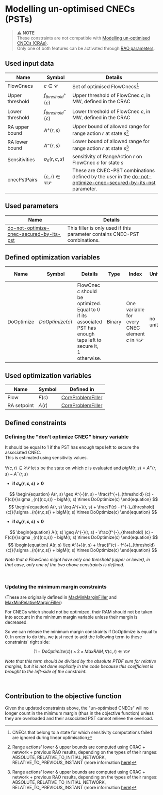 # Modelling un-optimised CNECs (PSTs)

> ⚠️  **NOTE**  
> These constraints are not compatible with [Modelling un-optimised CNECs (CRAs)](unoptimized-cnec-filler-cra.md).  
> Only one of both features can be activated
> through [RAO parameters](/parameters/parameters.md#cnecs-that-should-not-be-optimised).

## Used input data

| Name            | Symbol                   | Details                                                                                                                                                                             |
|-----------------|--------------------------|-------------------------------------------------------------------------------------------------------------------------------------------------------------------------------------|
| FlowCnecs       | $c \in \mathcal{C}$      | Set of optimised FlowCnecs[^2]                                                                                                                                                      |
| Upper threshold | $f^{+}_{threshold} (c)$  | Upper threshold of FlowCnec $c$, in MW, defined in the CRAC                                                                                                                         |
| Lower threshold | $f^{-}_{threshold} (c)$  | Lower threshold of FlowCnec $c$, in MW, defined in the CRAC                                                                                                                         |
| RA upper bound  | $A^{+}(r,s)$             | Upper bound of allowed range for range action $r$ at state $s$[^1]                                                                                                                  |                                                                                                                                                                                                                                                                                                                                                                                                                                                                                                                                                                                              |
| RA lower bound  | $A^{-}(r,s)$             | Lower bound of allowed range for range action $r$ at state $s$[^1]                                                                                                                  |                                                                                                                                                                                                                                                                                                                                                                                                                                                                                                                                                                                              |
| Sensitivities   | $\sigma _{n}(r,c,s)$     | sensitivity of RangeAction $r$ on FlowCnec $c$ for state $s$                                                                                                                        |
| cnecPstPairs    | $(c, r)\in \mathcal{CP}$ | These are CNEC-PST combinations defined by the user in the [do-not-optimize-cnec-secured-by-its-pst](/parameters/parameters.md#do-not-optimize-cnec-secured-by-its-pst) parameter.  |

[^1]: Range actions' lower & upper bounds are computed using CRAC + network + previous RAO results, depending on the
types of their ranges: ABSOLUTE, RELATIVE_TO_INITIAL_NETWORK, RELATIVE_TO_PREVIOUS_INSTANT (more
information [here](/input-data/crac/json.md#range-actions))

[^2]: CNECs that belong to a state for which sensitivity computations failed are ignored during linear optimisation

## Used parameters

| Name                                                                                                         | Details                                                                    |
|--------------------------------------------------------------------------------------------------------------|----------------------------------------------------------------------------|
| [do-not-optimize-cnec-secured-by-its-pst](/parameters/parameters.md#do-not-optimize-cnec-secured-by-its-pst) | This filler is only used if this parameter contains CNEC-PST combinations. |

## Defined optimization variables

| Name       | Symbol          | Details                                                                                                            | Type   | Index                                                     | Unit    | Lower bound | Upper bound |
|------------|-----------------|--------------------------------------------------------------------------------------------------------------------|--------|-----------------------------------------------------------|---------|-------------|-------------|
| DoOptimize | $DoOptimize(c)$ | FlowCnec $c$ should be optimized. Equal to 0 if its associated PST has enough taps left to secure it, 1 otherwise. | Binary | One variable for every CNEC element $c$ in $\mathcal{CP}$ | no unit | 0           | 1           |

## Used optimization variables

| Name        | Symbol | Defined in                                                              |
|-------------|--------|-------------------------------------------------------------------------|
| Flow        | $F(c)$ | [CoreProblemFiller](core-problem-filler.md#defined-optimization-variables) |
| RA setpoint | $A(r)$ | [CoreProblemFiller](core-problem-filler.md#defined-optimization-variables) |

## Defined constraints

### Defining the "don't optimize CNEC" binary variable

It should be equal to 1 if the PST has enough taps left to secure the associated CNEC.  
This is estimated using sensitivity values.

$\forall (c, r)\in \mathcal{CP}$ let $s$ be the state on which $c$ is evaluated and $bigM(r, s) = A^{+}(r, s) - A^{-}(r, s)$

- **if $\sigma _{n}(r,c,s) \gt 0$**  

$$
\begin{equation}
A(r, s) \geq A^{-}(r, s) - \frac{f^{+}_{threshold} (c) - F(c)}{\sigma _{n}(r,c,s)} - bigM(r, s) \times DoOptimize(c)
\end{equation}
$$
$$
\begin{equation}
A(r, s) \leq A^{+}(r, s) + \frac{F(c) - f^{-}_{threshold} (c)}{\sigma _{n}(r,c,s)} + bigM(r, s) \times DoOptimize(c)
\end{equation}
$$

- **if $\sigma _{n}(r,c,s) \lt 0$**  
  
$$
\begin{equation}
A(r, s) \geq A^{-}(r, s) - \frac{f^{-}_{threshold} (c) - F(c)}{\sigma _{n}(r,c,s)} - bigM(r, s) \times DoOptimize(c)
\end{equation}
$$
$$
\begin{equation}
A(r, s) \leq A^{+}(r, s) + \frac{F(c) - f^{+}_{threshold} (c)}{\sigma _{n}(r,c,s)} + bigM(r, s) \times DoOptimize(c)
\end{equation}
$$

*Note that a FlowCnec might have only one threshold (upper or lower), in that case, only one of the two above
constraints is defined.*

<br>

### Updating the minimum margin constraints

(These are originally defined in [MaxMinMarginFiller](max-min-margin-filler.md#defined-constraints)
and [MaxMinRelativeMarginFiller](max-min-relative-margin-filler.md#defined-constraints))

For CNECs which should not be optimized, their RAM should not be taken into account in the minimum margin variable
unless their margin is decreased.

So we can release the minimum margin constraints if DoOptimize is equal to 0. In order to do this, we just need to add
the following term to these constraints' right side:

$$
\begin{equation}
(1 - DoOptimize(c)) \times 2 \times MaxRAM, \forall  (c, r) \in \mathcal{CP}
\end{equation}
$$

*Note that this term should be divided by the absolute PTDF sum for relative margins, but it is not done explicitly in
the code because this coefficient is brought to the left-side of the constraint.*

<br>

## Contribution to the objective function

Given the updated constraints above, the "un-optimised CNECs" will no longer count in the minimum margin (thus in the
objective function) unless they are overloaded and their associated PST cannot relieve the overload.
